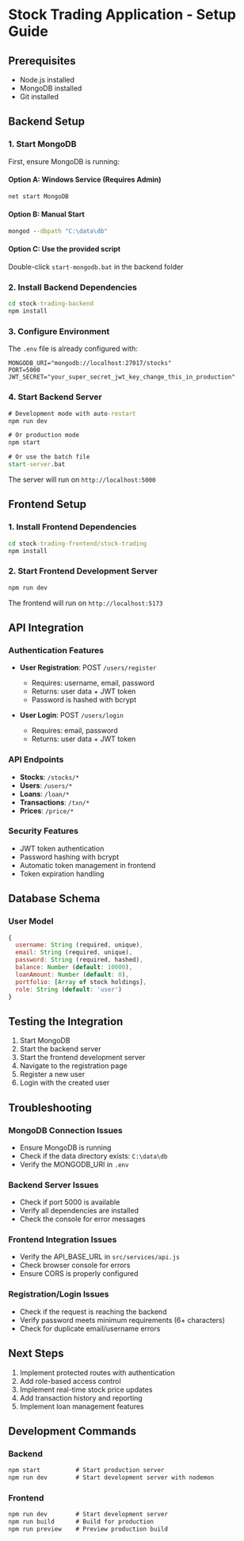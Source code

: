 # Stock Trading Application - Setup Guide

## Prerequisites
- Node.js installed
- MongoDB installed
- Git installed

## Backend Setup

### 1. Start MongoDB
First, ensure MongoDB is running:

#### Option A: Windows Service (Requires Admin)
```cmd
net start MongoDB
```

#### Option B: Manual Start
```cmd
mongod --dbpath "C:\data\db"
```

#### Option C: Use the provided script
Double-click `start-mongodb.bat` in the backend folder

### 2. Install Backend Dependencies
```cmd
cd stock-trading-backend
npm install
```

### 3. Configure Environment
The `.env` file is already configured with:
```
MONGODB_URI="mongodb://localhost:27017/stocks"
PORT=5000
JWT_SECRET="your_super_secret_jwt_key_change_this_in_production"
```

### 4. Start Backend Server
```cmd
# Development mode with auto-restart
npm run dev

# Or production mode
npm start

# Or use the batch file
start-server.bat
```

The server will run on `http://localhost:5000`

## Frontend Setup

### 1. Install Frontend Dependencies
```cmd
cd stock-trading-frontend/stock-trading
npm install
```

### 2. Start Frontend Development Server
```cmd
npm run dev
```

The frontend will run on `http://localhost:5173`

## API Integration

### Authentication Features
- **User Registration**: POST `/users/register`
  - Requires: username, email, password
  - Returns: user data + JWT token
  - Password is hashed with bcrypt

- **User Login**: POST `/users/login`
  - Requires: email, password
  - Returns: user data + JWT token

### API Endpoints
- **Stocks**: `/stocks/*`
- **Users**: `/users/*`
- **Loans**: `/loan/*`
- **Transactions**: `/txn/*`
- **Prices**: `/price/*`

### Security Features
- JWT token authentication
- Password hashing with bcrypt
- Automatic token management in frontend
- Token expiration handling

## Database Schema

### User Model
```javascript
{
  username: String (required, unique),
  email: String (required, unique),
  password: String (required, hashed),
  balance: Number (default: 10000),
  loanAmount: Number (default: 0),
  portfolio: [Array of stock holdings],
  role: String (default: 'user')
}
```

## Testing the Integration

1. Start MongoDB
2. Start the backend server
3. Start the frontend development server
4. Navigate to the registration page
5. Register a new user
6. Login with the created user

## Troubleshooting

### MongoDB Connection Issues
- Ensure MongoDB is running
- Check if the data directory exists: `C:\data\db`
- Verify the MONGODB_URI in `.env`

### Backend Server Issues
- Check if port 5000 is available
- Verify all dependencies are installed
- Check the console for error messages

### Frontend Integration Issues
- Verify the API_BASE_URL in `src/services/api.js`
- Check browser console for errors
- Ensure CORS is properly configured

### Registration/Login Issues
- Check if the request is reaching the backend
- Verify password meets minimum requirements (6+ characters)
- Check for duplicate email/username errors

## Next Steps

1. Implement protected routes with authentication
2. Add role-based access control
3. Implement real-time stock price updates
4. Add transaction history and reporting
5. Implement loan management features

## Development Commands

### Backend
```cmd
npm start          # Start production server
npm run dev        # Start development server with nodemon
```

### Frontend
```cmd
npm run dev        # Start development server
npm run build      # Build for production
npm run preview    # Preview production build
```
